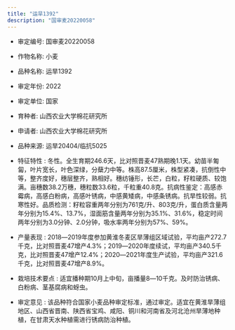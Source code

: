 ```yaml
---
title: "运旱1392"
description: "国审麦20220058"
---
```

* 审定编号:  国审麦20220058

*  作物名称:  小麦

*  品种名称:  运旱1392

*  审定年份:  2022

*  审定单位:  国家

* 育种者:  山西农业大学棉花研究所

*  申请者:  山西农业大学棉花研究所

*  品种来源:  运旱20404/临抗5025

*  特征特性 : 
冬性。全生育期246.6天，比对照晋麦47熟期晚1.1天。幼苗半匍匐，叶片宽长，叶色深绿，分蘖力中等。株高87.5厘米，株型紧凑，抗倒性中等，整齐度好，穗层整齐，熟相好。穗纺锤形，长芒，白粒，籽粒硬质、较饱满。亩穗数38.2万穗，穗粒数33.6粒，千粒重40.8克。抗病性鉴定：高感赤霉病，高感白粉病，高感叶锈病，中感黄矮病，中感条锈病。抗旱性较弱。抗寒性好。品质检测：籽粒容重两年分别为761克/升、803克/升，蛋白质含量两年分别为15.4%、13.7%，湿面筋含量两年分别为35.1%、31.6%，稳定时间两年分别为3.0分钟、2.0分钟，吸水率两年分别为57%、59%。
 
*  产量表现 : 
2018―2019年度参加黄淮冬麦区旱薄组区域试验，平均亩产272.7千克，比对照晋麦47增产4.3%；2019―2020年度续试，平均亩产340.5千克，比对照晋麦47增产12.4%；2020―2021年度生产试验，平均亩产321.6千克，比对照晋麦47增产8.9%。

*  栽培技术要点 : 
适宜播种期10月上中旬，亩播量8―10千克。及时防治锈病、白粉病、茎基腐病和蚜虫。

*  审定意见 : 
该品种符合国家小麦品种审定标准，通过审定。适宜在黄淮旱薄组地区、山西省晋南、陕西省宝鸡、咸阳、铜川和河南省及河北沧州旱薄地种植，在甘肃天水种植需进行锈病防治种植。
